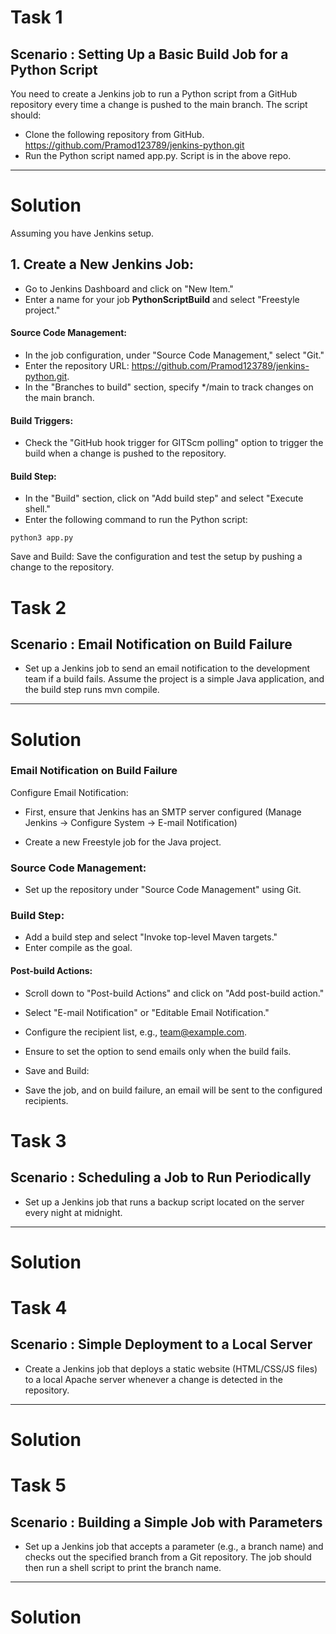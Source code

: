 # Task 1

## Scenario : Setting Up a Basic Build Job for a Python Script
You need to create a Jenkins job to run a Python script from a GitHub repository every time a change is pushed to the main branch. The script
should:
+ Clone the following repository from GitHub. https://github.com/Pramod123789/jenkins-python.git
+ Run the Python script named app.py. Script is in the above repo.

_____________________________________________________________________________________________________________________________________________________________________________________________

# Solution
Assuming you have Jenkins setup.
## 1. Create a New Jenkins Job:
- Go to Jenkins Dashboard and click on "New Item."
- Enter a name for your job **PythonScriptBuild** and select "Freestyle project."
  
#### Source Code Management:
- In the job configuration, under "Source Code Management," select "Git."
- Enter the repository URL: https://github.com/Pramod123789/jenkins-python.git.
- In the "Branches to build" section, specify */main to track changes on the main branch.
  
#### Build Triggers:
- Check the "GitHub hook trigger for GITScm polling" option to trigger the build when a change is pushed to the repository.
#### Build Step:
- In the "Build" section, click on "Add build step" and select "Execute shell."
- Enter the following command to run the Python script:
```
python3 app.py
```
Save and Build:
Save the configuration and test the setup by pushing a change to the repository.

# Task 2

## Scenario : Email Notification on Build Failure
- Set up a Jenkins job to send an email notification to the development team if a build fails. Assume the project is a simple Java application, and the build step
runs mvn compile.
_____________________________________________________________________________________________________________________________________________________________________________________________
# Solution

### Email Notification on Build Failure
Configure Email Notification:

- First, ensure that Jenkins has an SMTP server configured (Manage Jenkins → Configure System → E-mail Notification)

- Create a new Freestyle job for the Java project.
### Source Code Management:

- Set up the repository under "Source Code Management" using Git.
### Build Step:

- Add a build step and select "Invoke top-level Maven targets."
- Enter compile as the goal.
#### Post-build Actions:

- Scroll down to "Post-build Actions" and click on "Add post-build action."
- Select "E-mail Notification" or "Editable Email Notification."
- Configure the recipient list, e.g., team@example.com.
- Ensure to set the option to send emails only when the build fails.
- Save and Build:

- Save the job, and on build failure, an email will be sent to the configured recipients.



# Task 3
## Scenario : Scheduling a Job to Run Periodically
- Set up a Jenkins job that runs a backup script located on the server every night at midnight.
_____________________________________________________________________________________________________________________________________________________________________________________________

# Solution



# Task 4 
## Scenario : Simple Deployment to a Local Server
- Create a Jenkins job that deploys a static website (HTML/CSS/JS files) to a local Apache server whenever a change is detected in the repository.
_____________________________________________________________________________________________________________________________________________________________________________________________

# Solution




# Task 5
## Scenario : Building a Simple Job with Parameters
- Set up a Jenkins job that accepts a parameter (e.g., a branch name) and checks out the specified branch from a Git repository. The job should then run a shell script to print the branch name.
_____________________________________________________________________________________________________________________________________________________________________________________________

# Solution

